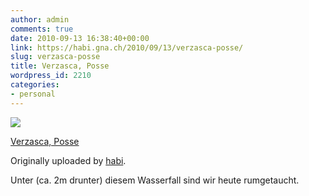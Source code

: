 ```yaml
---
author: admin
comments: true
date: 2010-09-13 16:38:40+00:00
link: https://habi.gna.ch/2010/09/13/verzasca-posse/
slug: verzasca-posse
title: Verzasca, Posse
wordpress_id: 2210
categories:
- personal
---
```



 [![](https://static.flickr.com/4154/4986616873_78d7c8c9f0_m.jpg)](https://www.flickr.com/photos/habi/4986616873/)
   

 
  [Verzasca, Posse](https://www.flickr.com/photos/habi/4986616873/)
    

  Originally uploaded by [habi](https://www.flickr.com/people/habi/).
 



Unter (ca. 2m drunter) diesem Wasserfall sind wir heute rumgetaucht.
  

